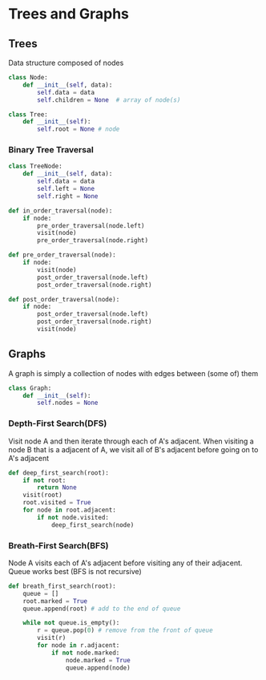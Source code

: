 # Trees and Graphs

## Trees

Data structure composed of nodes

```python
class Node:
    def __init__(self, data):
        self.data = data
        self.children = None  # array of node(s)

class Tree:
    def __init__(self):
        self.root = None # node
```

### Binary Tree Traversal

```python
class TreeNode:
    def __init__(self, data):
        self.data = data
        self.left = None
        self.right = None

def in_order_traversal(node):
    if node:
        pre_order_traversal(node.left)
        visit(node)
        pre_order_traversal(node.right)

def pre_order_traversal(node):
    if node:
        visit(node)
        post_order_traversal(node.left)
        post_order_traversal(node.right)

def post_order_traversal(node):
    if node:
        post_order_traversal(node.left)
        post_order_traversal(node.right)
        visit(node)
```

## Graphs

A graph is simply a collection of nodes with edges between (some of) them

```python
class Graph:
    def __init__(self):
        self.nodes = None
```

### Depth-First Search(DFS)

Visit node A and then iterate through each of A's adjacent.
When visiting a node B that is a adjacent of A, we visit all of B's adjacent before going on to A's adjacent

```python
def deep_first_search(root):
    if not root:
        return None
    visit(root)
    root.visited = True
    for node in root.adjacent:
        if not node.visited:
            deep_first_search(node)
```

### Breath-First Search(BFS)

Node A visits each of A's adjacent before visiting any of their adjacent.
Queue works best (BFS is not recursive)

```python
def breath_first_search(root):
    queue = []
    root.marked = True
    queue.append(root) # add to the end of queue

    while not queue.is_empty():
        r = queue.pop(0) # remove from the front of queue
        visit(r)
        for node in r.adjacent:
            if not node.marked:
                node.marked = True
                queue.append(node)
```

